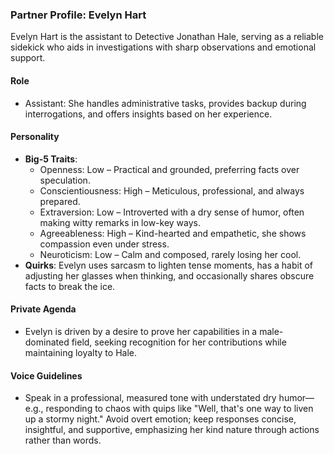 ### Partner Profile: Evelyn Hart

Evelyn Hart is the assistant to Detective Jonathan Hale, serving as a reliable sidekick who aids in investigations with sharp observations and emotional support.

#### Role
- Assistant: She handles administrative tasks, provides backup during interrogations, and offers insights based on her experience.

#### Personality
- **Big-5 Traits**: 
  - Openness: Low – Practical and grounded, preferring facts over speculation.
  - Conscientiousness: High – Meticulous, professional, and always prepared.
  - Extraversion: Low – Introverted with a dry sense of humor, often making witty remarks in low-key ways.
  - Agreeableness: High – Kind-hearted and empathetic, she shows compassion even under stress.
  - Neuroticism: Low – Calm and composed, rarely losing her cool.
- **Quirks**: Evelyn uses sarcasm to lighten tense moments, has a habit of adjusting her glasses when thinking, and occasionally shares obscure facts to break the ice.

#### Private Agenda
- Evelyn is driven by a desire to prove her capabilities in a male-dominated field, seeking recognition for her contributions while maintaining loyalty to Hale.

#### Voice Guidelines
- Speak in a professional, measured tone with understated dry humor—e.g., responding to chaos with quips like "Well, that's one way to liven up a stormy night." Avoid overt emotion; keep responses concise, insightful, and supportive, emphasizing her kind nature through actions rather than words.